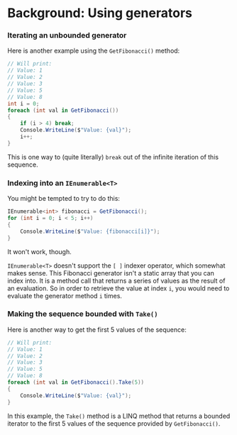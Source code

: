 # Background: Using generators

### Iterating an unbounded generator
Here is another example using the `GetFibonacci()` method:

```C#
// Will print:
// Value: 1
// Value: 2
// Value: 3
// Value: 5
// Value: 8
int i = 0;
foreach (int val in GetFibonacci())
{
    if (i > 4) break;
    Console.WriteLine($"Value: {val}");
    i++;
}
```

This is one way to (quite literally) `break` out of the infinite iteration of this sequence.

### Indexing into an `IEnumerable<T>`
You might be tempted to try to do this:

```C#
IEnumerable<int> fibonacci = GetFibonacci();
for (int i = 0; i < 5; i++)
{
    Console.WriteLine($"Value: {fibonacci[i]}");
}
```

It won't work, though.

`IEnumerable<T>` doesn't support the `[ ]` indexer operator, which somewhat makes sense. This Fibonacci generator isn't a static array that you can index into. It is a method call that returns a series of values as the result of an evaluation. So in order to retrieve the value at index `i`, you would need to evaluate the generator method `i` times.

### Making the sequence bounded with `Take()`
Here is another way to get the first 5 values of the sequence:

```C#
// Will print:
// Value: 1
// Value: 2
// Value: 3
// Value: 5
// Value: 8
foreach (int val in GetFibonacci().Take(5))
{
    Console.WriteLine($"Value: {val}");
}
```

In this example, the `Take()` method is a LINQ method that returns a bounded iterator to the first 5 values of the sequence provided by `GetFibonacci()`.